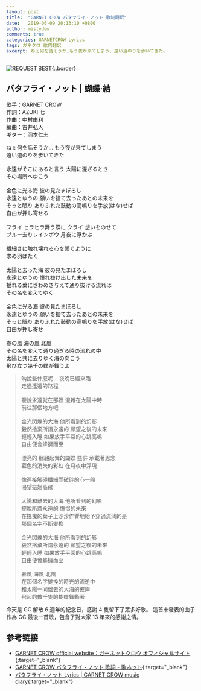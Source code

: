 ```yaml
---
layout: post
title:  "GARNET CROW バタフライ・ノット 歌詞翻訳"
date:   2019-06-09 20:13:10 +0800
author: mistydew
comments: true
categories: GARNETCROW Lyrics
tags: ガネクロ 歌詞翻訳
excerpt: ねぇ何を話そうか…もう夜が来てしまう、遠い道のりを歩いてきた。
---
```

![REQUEST BEST](https://raw.githubusercontent.com/mistydew/gc2/master/cover/best/BEST05_REQUEST%20BEST.jpg){:.border}

## バタフライ・ノット | 蝴蝶·結

歌手：GARNET CROW<br>
作詞：AZUKI 七<br>
作曲：中村由利<br>
編曲：古井弘人<br>
ギター：岡本仁志

<div class="lyric-original">
<p>
ねぇ何を話そうか… もう夜が来てしまう<br>
遠い道のりを歩いてきた<br>
<br>
永遠がそこにあると言う 太陽に混ざるとき<br>
その場所へゆこう<br>
<br>
金色に光る海 彼の見たまぼろし<br>
永遠とゆうの 願いを捨て去ったあとの未来を<br>
そっと眠り ありふれた鼓動の高鳴りを手放(はな)せば<br>
自由が押し寄せる<br>
<br>
フライ ヒラヒラ舞う蝶に クライ 想いをのせて<br>
ブルー去りレインボウ 月夜に浮かぶ<br>
<br>
繊細さに触れ壊れる心を繋ぐように<br>
求め羽ばたく<br>
<br>
太陽と去った海 彼の見たまぼろし<br>
永遠とゆうの 憧れ抜け出した未来を<br>
揺れる葉にざわめき与えて通り抜ける流れは<br>
その名を変えてゆく<br>
<br>
金色に光る海 彼の見たまぼろし<br>
永遠とゆうの 願いを捨て去ったあとの未来を<br>
そっと眠り ありふれた鼓動の高鳴りを手放(はな)せば<br>
自由が押し寄せ<br>
<br>
春の風 海の風 北風<br>
その名を変えて通り過ぎる時の流れの中<br>
太陽と共に去りゆく海の向こう<br>
飛び立つ幾千の蝶が舞うよ
</p>
</div>

<div class="lyric-translation">
<blockquote>
呐說些什麼呢... 夜晚已經來臨<br>
走過遙遠的路程<br>
<br>
聽說永遠就在那裡 混雜在太陽中時<br>
前往那個地方吧<br>
<br>
金光閃爍的大海 他所看到的幻影<br>
毅然捨棄所謂永遠的 願望之後的未來<br>
輕輕入睡 如果放手平常的心跳高鳴<br>
自由便會蜂擁而至<br>
<br>
漂亮的 翩翩起舞的蝴蝶 些許 承載著思念<br>
藍色的消失的彩虹 在月夜中浮現<br>
<br>
像連接觸碰纖細而破碎的心一般<br>
渴望振翅高飛<br>
<br>
太陽和離去的大海 他所看到的幻影<br>
擺脫所謂永遠的 憧憬的未來<br>
在搖曳的葉子上沙沙作響地給予穿過流淌的是<br>
那個名字不斷變換<br>
<br>
金光閃爍的大海 他所看到的幻影<br>
毅然捨棄所謂永遠的 願望之後的未來<br>
輕輕入睡 如果放手平常的心跳高鳴<br>
自由便會蜂擁而至<br>
<br>
春風 海風 北風<br>
在那個名字變換的時光的流逝中<br>
和太陽一同離去的大海的彼岸<br>
飛起的數千隻的蝴蝶舞動著
</blockquote>
</div>

今天是 GC 解散 6 週年的紀念日，感謝 4 隻留下了眾多好歌。
這首未發表的曲子作為 GC 最後一首歌，包含了對大家 13 年來的感謝之情。

## 参考链接

* [GARNET CROW official website：ガーネットクロウ オフィシャルサイト](http://www.garnetcrow.com){:target="_blank"}
* [GARNET CROW バタフライ・ノット 歌詞 - 歌ネット](https://www.uta-net.com/song/153420){:target="_blank"}
* [バタフライ・ノット Lyrics \| GARNET CROW music diary](https://mistydew.github.io/gc/lyrics/original/バタフライ・ノット.html){:target="_blank"}
